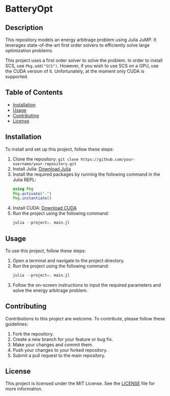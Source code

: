 # BatteryOpt

## Description
This repository models an energy arbitrage problem using Julia JuMP. It leverages state-of-the-art first order solvers to efficiently solve large optimization problems.

This project uses a first order solver to solve the problem. In order to install SCS, use `Pkg.add("SCS")`. However, if you wish to use SCS on a GPU, use the CUDA version of it. Unfortunately, at the moment only CUDA is supported.

## Table of Contents
- [Installation](#installation)
- [Usage](#usage)
- [Contributing](#contributing)
- [License](#license)

## Installation
To install and set up this project, follow these steps:
1. Clone the repository: `git clone https://github.com/your-username/your-repository.git`
2. Install Julia: [Download Julia](https://julialang.org/downloads/)
3. Install the required packages by running the following command in the Julia REPL:
    ```julia
    using Pkg
    Pkg.activate(".")
    Pkg.instantiate()
    ```
4. Install CUDA: [Download CUDA](https://developer.nvidia.com/cuda-downloads)
5. Run the project using the following command:
    ```julia
    julia --project=. main.jl
    ```

## Usage
To use this project, follow these steps:
1. Open a terminal and navigate to the project directory.
2. Run the project using the following command:
    ```julia
    julia --project=. main.jl
    ```
3. Follow the on-screen instructions to input the required parameters and solve the energy arbitrage problem.

## Contributing
Contributions to this project are welcome. To contribute, please follow these guidelines:
1. Fork the repository.
2. Create a new branch for your feature or bug fix.
3. Make your changes and commit them.
4. Push your changes to your forked repository.
5. Submit a pull request to the main repository.

## License
This project is licensed under the MIT License. See the [LICENSE](LICENSE) file for more information.
